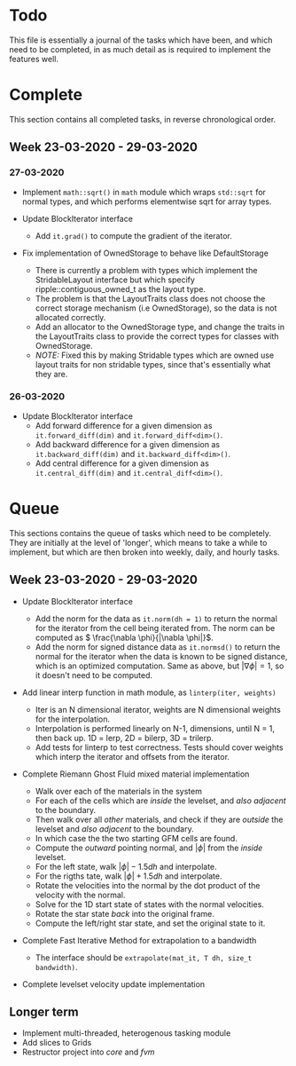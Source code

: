 # Todo

This file is essentially a journal of the tasks which have been, and which need
to be completed, in as much detail as is required to implement the features
well.

# Complete

This section contains all completed tasks, in reverse chronological order.

## Week 23-03-2020 - 29-03-2020

### 27-03-2020

- Implement `math::sqrt()` in `math` module which wraps `std::sqrt` for normal
  types, and which performs elementwise sqrt for array types.

- Update BlockIterator interface
  - Add `it.grad()` to compute the gradient of the iterator.

- Fix implementation of OwnedStorage to behave like DefaultStorage
  - There is currently a problem with types which implement the StridableLayout
    interface but which specify ripple::contiguous_owned_t as the layout type.
  - The problem is that the LayoutTraits class does not choose the correct
    storage mechanism (i.e OwnedStorage), so the data is not allocated
    correctly.
  - Add an allocator to the OwnedStorage type, and change the traits in the
    LayoutTraits class to provide the correct types for classes with
    OwnedStorage.
  - _NOTE:_ Fixed this by making Stridable types which are owned use layout
    traits for non stridable types, since that's essentially what they are.

### 26-03-2020

- Update BlockIterator interface
  - Add forward difference for a given dimension as `it.forward_diff(dim)` and
    `it.forward_diff<dim>()`.
  - Add backward difference for a given dimension as `it.backward_diff(dim)` and
    `it.backward_diff<dim>()`.
  - Add central difference for a given dimension as `it.central_diff(dim)` and
    `it.central_diff<dim>()`.

# Queue

This sections contains the queue of tasks which need to be completely. They are
initially at the level of 'longer', which means to take a while to implement,
but which are then broken into weekly, daily, and hourly tasks.

## Week 23-03-2020 - 29-03-2020

- Update BlockIterator interface
  - Add the norm for the data as `it.norm(dh = 1)` to return the normal for the
    iterator from the cell being iterated from. The norm can be computed as
    $ \frac{\nabla \phi}{|\nabla \phi|}$. 
  - Add the norm for signed distance data as `it.normsd()` to return the normal
    for the iterator when the data is known to be signed distance, which is an
    optimized computation. Same as above, but $|\nabla \phi| = 1$, so it doesn't
    need to be computed. 

- Add linear interp function in math module, as `linterp(iter, weights)`
  - Iter is an N dimensional iterator, weights are N dimensional weights for the
    interpolation.
  - Interpolation is performed linearly on N-1, dimensions, until N = 1, then
    back up. 1D = lerp, 2D = bilerp, 3D = trilerp.
  - Add tests for linterp to test correctness. Tests should cover weights which
    interp the iterator and offsets from the iterator.

- Complete Riemann Ghost Fluid mixed material implementation
    - Walk over each of the materials in the system
    - For each of the cells which are _inside_ the levelset, and _also_ 
      _adjacent_ to the boundary.
    - Then walk over all _other_ materials, and check if they are _outside_ the 
      levelset and _also_ _adjacent_ to the boundary.
    - In which case the the two starting GFM cells are found.
    - Compute the _outward_ pointing normal, and $|\phi|$ from the _inside_
      levelset.
    - For the left state, walk $|\phi| - 1.5dh$ and interpolate.
    - For the rigths tate, walk $|\phi| + 1.5dh$ and interpolate.
    - Rotate the velocities into the normal by the dot product of the velocity
      with the normal.
    - Solve for the 1D start state of states with the normal velocities.
    - Rotate the star state _back_ into the original frame.
    - Compute the left/right star state, and set the original state to it.
- Complete Fast Iterative Method for extrapolation to a bandwidth
    - The interface should be `extrapolate(mat_it, T dh, size_t bandwidth)`.
- Complete levelset velocity update implementation

## Longer term

- Implement multi-threaded, heterogenous tasking module
- Add slices to Grids
- Restructor project into _core_ and _fvm_

